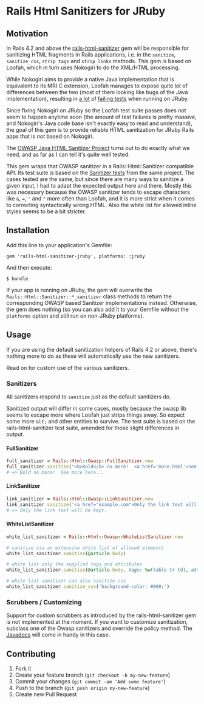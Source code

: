 # Rails Html Sanitizers for JRuby

## Motivation

In Rails 4.2 and above the
[rails-html-sanitizer](https://github.com/rails/rails-html-sanitizer) gem will
be responsible for sanitizing HTML fragments in Rails applications, i.e. in the
`sanitize`, `sanitize_css`, `strip_tags` and `strip_links` methods. This gem is
based on Loofah, which in turn uses Nokogiri to do the XML/HTML processing.

While Nokogiri aims to provide a native Java implementation that is equivalent
to its MRI C extension, Loofah manages to expose quite lot of differences
between the two (most of them looking like bugs of the Java implementation),
resulting in [a lot](https://travis-ci.org/flavorjones/loofah/jobs/61361820) of [failing
tests](https://github.com/flavorjones/loofah/issues/88) when running on JRuby.

Since fixing Nokogiri on JRuby so the Loofah test suite passes does not seem to
happen anytime soon (the amount of test failures is pretty massive, and
Nokogiri's Java code base isn't exactly easy to read and understand), the goal
of this gem is to provide reliable HTML sanitization for JRuby Rails apps that
is _not_ based on Nokogiri.

The [OWASP Java HTML Sanitizer
Project](https://www.owasp.org/index.php/OWASP_Java_HTML_Sanitizer_Project)
turns out to do exactly what we need, and as far as I can tell it's quite well
tested.

This gem wraps that OWASP sanitizer in a Rails::Html::Sanitizer compatible API.
Its test suite is based on the [Sanitizer
tests](https://github.com/rails/rails-html-sanitizer/blob/master/test/sanitizer_test.rb) from the same project. The cases tested are the same, but since there are many ways to sanitize a given input, I had to adapt the expected output here and there. Mostly this was necessary because the OWASP sanitizer tends to escape characters like `&`, `=`, `'` and `"` more often than Loofah, and it is more strict when it comes to correcting syntactically wrong HTML. Also the white list for allowed inline styles seems to be a bit stricter.


## Installation

Add this line to your application's Gemfile:

    gem 'rails-html-sanitizer-jruby', platforms: :jruby

And then execute:

    $ bundle

If your app is running on JRuby, the gem will overwrite the
`Rails::Html::Sanitizer::*_sanitizer` class methods to return the corresponding
OWASP based Sanitizer implementations instead. Otherwise, the gem does nothing
(so you can also add it to your Gemfile without the `platforms`
option and still run on non-JRuby platforms).

## Usage

If you are using the default sanitization helpers of Rails 4.2 or above,
there's nothing more to do as these will automatically use the new sanitizers.

Read on for custom use of the various sanitizers.

### Sanitizers

All sanitizers respond to `sanitize` just as the default sanitizers do.

Sanitized output will differ in some cases, mostly because the owasp lib seems
to escape more where Loofah just strips things away. So expect some more `&lt;`
and other entities to survive. The test suite is based on the
rails-html-sanitizer test suite, amended for those slight differences in
output.


#### FullSanitizer

```ruby
full_sanitizer = Rails::Html::Owasp::FullSanitizer.new
full_sanitizer.sanitize("<b>Bold</b> no more!  <a href='more.html'>See more here</a>...")
# => Bold no more!  See more here...
```

#### LinkSanitizer

```ruby
link_sanitizer = Rails::Html::Owasp::LinkSanitizer.new
link_sanitizer.sanitize('<a href="example.com">Only the link text will be kept.</a>')
# => Only the link text will be kept.
```

#### WhiteListSanitizer

```ruby
white_list_sanitizer = Rails::Html::Owasp::WhiteListSanitizer.new

# sanitize via an extensive white list of allowed elements
white_list_sanitizer.sanitize(@article.body)

# white list only the supplied tags and attributes
white_list_sanitizer.sanitize(@article.body, tags: %w(table tr td), attributes: %w(id class style))

# white list sanitizer can also sanitize css
white_list_sanitizer.sanitize_css('background-color: #000;')
```

### Scrubbers / Customizing

Support for custom scrubbers as introduced by the rails-html-sanitizer gem is
not implemented at the moment. If you want to customize sanitization, subclass
one of the Owasp sanitizers and override the policy method. The
[Javadocs](https://rawgit.com/OWASP/java-html-sanitizer/master/distrib/javadoc/index.html)
will come in handy in this case.


## Contributing

1. Fork it
2. Create your feature branch (`git checkout -b my-new-feature`)
3. Commit your changes (`git commit -am 'Add some feature'`)
4. Push to the branch (`git push origin my-new-feature`)
5. Create new Pull Request

